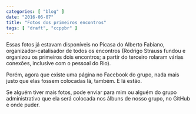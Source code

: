 ```yaml
---
categories: [ "blog" ]
date: "2016-06-07"
title: "Fotos dos primeiros encontros"
tags: [ "draft", "ccppbr" ]
---
```

Essas fotos já estavam disponíveis no Picasa do Alberto Fabiano, organizador-catalisador de todos os encontros (Rodrigo Strauss fundou e organizou os primeiros dois encontros; a partir do terceiro rolaram várias conexões, inclusive com o pessoal do Rio).

Porém, agora que existe uma página no Facebook do grupo, nada mais justo que elas fossem colocadas lá, também. E lá estão.

Se alguém tiver mais fotos, pode enviar para mim ou alguém do grupo administrativo que ela será colocada nos álbuns de nosso grupo, no GitHub e onde puder.
